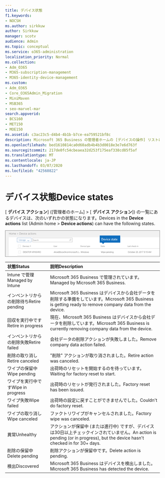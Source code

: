 ```yaml
---
title: デバイス状態
f1.keywords:
- NOCSH
ms.author: sirkkuw
author: Sirkkuw
manager: scotv
audience: Admin
ms.topic: conceptual
ms.service: o365-administration
localization_priority: Normal
ms.collection:
- Adm_O365
- M365-subscription-management
- M365-identity-device-management
ms.custom:
- Adm_O365
- Core_O365Admin_Migration
- MiniMaven
- MSB365
- seo-marvel-mar
search.appverid:
- BCS160
- MET150
- MOE150
ms.assetid: c3ac23c5-d4b4-4b1b-b7ce-ea759521bf8c
description: Microsoft 365 Business の管理者ホームの [デバイスの操作] リストに表示されるさまざまなデバイスの状態について説明します。
ms.openlocfilehash: bed1610814ca0d60adb4b4b3d0018e3e7e6d763f
ms.sourcegitcommit: 217de0fc54cbeaea32d253f175eaf338cd85f5af
ms.translationtype: MT
ms.contentlocale: ja-JP
ms.lasthandoff: 03/07/2020
ms.locfileid: "42560822"
---
```

# <a name="device-states"></a><span data-ttu-id="4595f-103">デバイス状態</span><span class="sxs-lookup"><span data-stu-id="4595f-103">Device states</span></span>

<span data-ttu-id="4595f-104">[ **デバイス アクション**] ([管理者のホーム] \> [ **デバイス アクション**]) の一覧にあるデバイスは、次のいずれかの状態になります。</span><span class="sxs-lookup"><span data-stu-id="4595f-104">Devices in the **Device actions** list (Admin home \> **Device actions**) can have the following states.</span></span>
  
![In the Device actions list, you can see the Devices states.](../media/a621c47e-45d9-4e1a-beb9-c03254d40c1d.png)
  
|<span data-ttu-id="4595f-106">**状態**</span><span class="sxs-lookup"><span data-stu-id="4595f-106">**Status**</span></span>|<span data-ttu-id="4595f-107">**説明**</span><span class="sxs-lookup"><span data-stu-id="4595f-107">**Description**</span></span>|
|:-----|:-----|
|<span data-ttu-id="4595f-108">Intune で管理</span><span class="sxs-lookup"><span data-stu-id="4595f-108">Managed by Intune</span></span>  <br/> |<span data-ttu-id="4595f-109">Microsoft 365 Business で管理されています。</span><span class="sxs-lookup"><span data-stu-id="4595f-109">Managed by Microsoft 365 Business.</span></span>  <br/> |
|<span data-ttu-id="4595f-110">インベントリからの削除待ち</span><span class="sxs-lookup"><span data-stu-id="4595f-110">Retire pending</span></span>  <br/> |<span data-ttu-id="4595f-111">Microsoft 365 Business はデバイスから会社データを削除する準備をしています。</span><span class="sxs-lookup"><span data-stu-id="4595f-111">Microsoft 365 Business is getting ready to remove company data from the device.</span></span>  <br/> |
|<span data-ttu-id="4595f-112">回収を実行中です</span><span class="sxs-lookup"><span data-stu-id="4595f-112">Retire in progress</span></span>  <br/> |<span data-ttu-id="4595f-113">現在、Microsoft 365 Business はデバイスから会社データを削除しています。</span><span class="sxs-lookup"><span data-stu-id="4595f-113">Microsoft 365 Business is currently removing company data from the device.</span></span>  <br/> |
|<span data-ttu-id="4595f-114">インベントリからの削除失敗</span><span class="sxs-lookup"><span data-stu-id="4595f-114">Retire failed</span></span>  <br/> | <span data-ttu-id="4595f-115">会社データの削除アクションが失敗しました。</span><span class="sxs-lookup"><span data-stu-id="4595f-115">Remove company data action failed.</span></span>  <br/> |
|<span data-ttu-id="4595f-116">削除の取り消し</span><span class="sxs-lookup"><span data-stu-id="4595f-116">Retire canceled</span></span>  <br/> |<span data-ttu-id="4595f-117">"削除" アクションが取り消されました。</span><span class="sxs-lookup"><span data-stu-id="4595f-117">Retire action was canceled.</span></span>  <br/> |
|<span data-ttu-id="4595f-118">ワイプの保留中</span><span class="sxs-lookup"><span data-stu-id="4595f-118">Wipe pending</span></span>  <br/> |<span data-ttu-id="4595f-119">出荷時のリセットを開始するのを待っています。</span><span class="sxs-lookup"><span data-stu-id="4595f-119">Waiting for factory reset to start.</span></span>  <br/> |
|<span data-ttu-id="4595f-120">ワイプを実行中です</span><span class="sxs-lookup"><span data-stu-id="4595f-120">Wipe in progress</span></span>  <br/> |<span data-ttu-id="4595f-121">出荷時のリセットが発行されました。</span><span class="sxs-lookup"><span data-stu-id="4595f-121">Factory reset has been issued.</span></span>  <br/> |
|<span data-ttu-id="4595f-122">ワイプ失敗</span><span class="sxs-lookup"><span data-stu-id="4595f-122">Wipe failed</span></span>  <br/> |<span data-ttu-id="4595f-123">出荷時の設定に戻すことができませんでした。</span><span class="sxs-lookup"><span data-stu-id="4595f-123">Couldn't do factory reset.</span></span>  <br/> |
|<span data-ttu-id="4595f-124">ワイプの取り消し</span><span class="sxs-lookup"><span data-stu-id="4595f-124">Wipe canceled</span></span>  <br/> |<span data-ttu-id="4595f-125">ファクトリワイプがキャンセルされました。</span><span class="sxs-lookup"><span data-stu-id="4595f-125">Factory wipe was canceled.</span></span>  <br/> |
|<span data-ttu-id="4595f-126">異常</span><span class="sxs-lookup"><span data-stu-id="4595f-126">Unhealthy</span></span>  <br/> |<span data-ttu-id="4595f-127">アクションが保留中 (または進行中) ですが、デバイスは30日以上チェックインされていません。</span><span class="sxs-lookup"><span data-stu-id="4595f-127">An action is pending (or in progress), but the device hasn't checked in for 30+ days.</span></span>  <br/> |
|<span data-ttu-id="4595f-128">削除の保留中</span><span class="sxs-lookup"><span data-stu-id="4595f-128">Delete pending</span></span>  <br/> |<span data-ttu-id="4595f-129">削除アクションが保留中です。</span><span class="sxs-lookup"><span data-stu-id="4595f-129">Delete action is pending.</span></span>  <br/> |
|<span data-ttu-id="4595f-130">検出</span><span class="sxs-lookup"><span data-stu-id="4595f-130">Discovered</span></span>  <br/> |<span data-ttu-id="4595f-131">Microsoft 365 Business はデバイスを検出しました。</span><span class="sxs-lookup"><span data-stu-id="4595f-131">Microsoft 365 Business has detected the device.</span></span>  <br/> |
   
